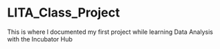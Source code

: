 # LITA_Class_Project
This is where l documented my first project while learning Data Analysis with the Incubator Hub
